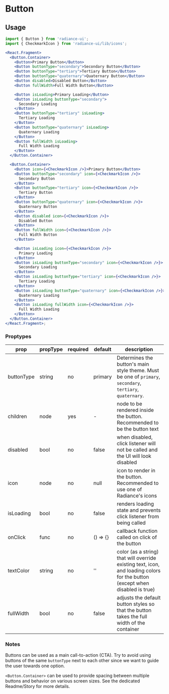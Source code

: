 # Button

## Usage

```jsx
import { Button } from 'radiance-ui';
import { CheckmarkIcon } from 'radiance-ui/lib/icons';

<React.Fragment>
  <Button.Container>
    <Button>Primary Button</Button>
    <Button buttonType="secondary">Secondary Button</Button>
    <Button buttonType="tertiary">Tertiary Button</Button>
    <Button buttonType="quaternary">Quaternary Button</Button>
    <Button disabled>Disabled Button</Button>
    <Button fullWidth>Full Width Button</Button>

    <Button isLoading>Primary Loading</Button>
    <Button isLoading buttonType="secondary">
      Secondary Loading
    </Button>
    <Button buttonType="tertiary" isLoading>
      Tertiary Loading
    </Button>
    <Button buttonType="quaternary" isLoading>
      Quaternary Loading
    </Button>
    <Button fullWidth isLoading>
      Full Width Loading
    </Button>
  </Button.Container>

  <Button.Container>
    <Button icon={<CheckmarkIcon />}>Primary Button</Button>
    <Button buttonType="secondary" icon={<CheckmarkIcon />}>
      Secondary Button
    </Button>
    <Button buttonType="tertiary" icon={<CheckmarkIcon />}>
      Tertiary Button
    </Button>
    <Button buttonType="quaternary" icon={<CheckmarkIcon />}>
      Quaternary Button
    </Button>
    <Button disabled icon={<CheckmarkIcon />}>
      Disabled Button
    </Button>
    <Button fullWidth icon={<CheckmarkIcon />}>
      Full Width Button
    </Button>

    <Button isLoading icon={<CheckmarkIcon />}>
      Primary Loading
    </Button>
    <Button isLoading buttonType="secondary" icon={<CheckmarkIcon />}>
      Secondary Loading
    </Button>
    <Button isLoading buttonType="tertiary" icon={<CheckmarkIcon />}>
      Tertiary Loading
    </Button>
    <Button isLoading buttonType="quaternary" icon={<CheckmarkIcon />}>
      Quaternary Loading
    </Button>
    <Button isLoading fullWidth icon={<CheckmarkIcon />}>
      Full Width Loading
    </Button>
  </Button.Container>
</React.Fragment>;
```

<!-- STORY -->

### Proptypes

| prop       | propType | required | default  | description                                                                                                                  |
| ---------- | -------- | -------- | -------- | ---------------------------------------------------------------------------------------------------------------------------- |
| buttonType | string   | no       | primary  | Determines the button's main style theme. Must be one of `primary`, `secondary`, `tertiary`, `quaternary`.                   |
| children   | node     | yes      | -        | node to be rendered inside the button. Recommended to be the button text                                                     |
| disabled   | bool     | no       | false    | when disabled, click listener will not be called and the UI will look disabled                                               |
| icon       | node     | no       | null     | icon to render in the button. Recommended to use one of Radiance's icons                                                     |
| isLoading  | bool     | no       | false    | renders loading state and prevents click listener from being called                                                          |
| onClick    | func     | no       | () => {} | callback function called on click of the button                                                                              |
| textColor  | string   | no       | ''       | color (as a string) that will override existing text, icon, and loading colors for the button (except when disabled is true) |
| fullWidth  | bool     | no       | false    | adjusts the default button styles so that the button takes the full width of the container                                   |

### Notes

Buttons can be used as a main call-to-action (CTA). Try to avoid using
buttons of the same `buttonType` next to each other since we want to
guide the user towards one option.

`<Button.Container>` can be used to provide spacing between multiple
buttons and behavior on various screen sizes. See the dedicated
Readme/Story for more details.

